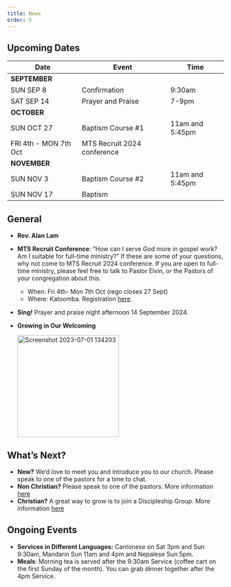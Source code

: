 ```yaml
---
title: News
order: 5
---
```


## Upcoming Dates

| Date | Event | Time |
| ----- | ----- | ----- |
| **SEPTEMBER** | 
| SUN SEP 8 | Confirmation | 9:30am |
| SAT SEP 14 | Prayer and Praise | 7-9pm |
| **OCTOBER** | 
| SUN OCT 27 | Baptism Course #1 | 11am and 5:45pm |
| FRI 4th - MON 7th Oct | MTS Recruit 2024 conference | |
| **NOVEMBER** | 
| SUN NOV 3 | Baptism Course #2 | 11am and 5:45pm |
| SUN NOV 17 | Baptism |  |




## General
- **Rev. Alan Lam**
- **MTS Recruit Conference**: “How can I serve God more in gospel work? Am I suitable for full-time ministry?” If these are some of your questions, why not come to MTS Recruit 2024 conference. If you are open to full-time ministry, please feel free to talk to Pastor Elvin, or the Pastors of your congregation about this.
  - When: Fri 4th- Mon 7th Oct (rego closes 27 Sept)
  - Where: Katoomba. Registration [here](https://mtsrecruit.com/katoomba/).
   
- **Sing!** Prayer and praise night afternoon 14 September 2024. 

- **Growing in Our Welcoming**
  
  <img width="236" alt="Screenshot 2023-07-01 134203" src="https://github.com/stgeorgeshurstville/bulletin/assets/119166299/b540ac1c-0ba4-481e-90a5-5464939f7e4c">


## What’s Next?
- **New?** We’d love to meet you and introduce you to our church. Please speak to one of the pastors for a time to chat. 
- **Non Christian?** Please speak to one of the pastors. More information [here](https://stgeorgeshurstville.org.au/lets-talk-about-christianity)
- **Christian?** A great way to grow is to join a Discipleship Group. More information [here](https://stgeorgeshurstville.org.au/discipleship-groups)

## Ongoing Events
- **Services in Different Languages:** Cantonese on Sat 3pm and Sun 9:30am, Mandarin Sun 11am and 4pm and Nepalese Sun 5pm. 
- **Meals**: Morning tea is served after the 9:30am Service (coffee cart on the first Sunday of the month). You can grab dinner together after the 4pm Service.

